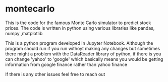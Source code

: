 # montecarlo
This is the code for the famous Monte Carlo simulator to predict stock prices. The code is written in python using various libraries like pandas, numpy ,matplotlib
 
This is a python program developed in Jupyter Notebook. Although the program should run if you run withoyt making any changes but sometimes
there might a problem with the DataReader library of python, if there is you can change 'yahoo' to 'google' which basically means you would be getting information from google finance rather than yahoo finance 



If there is any other issues feel free to reach out
